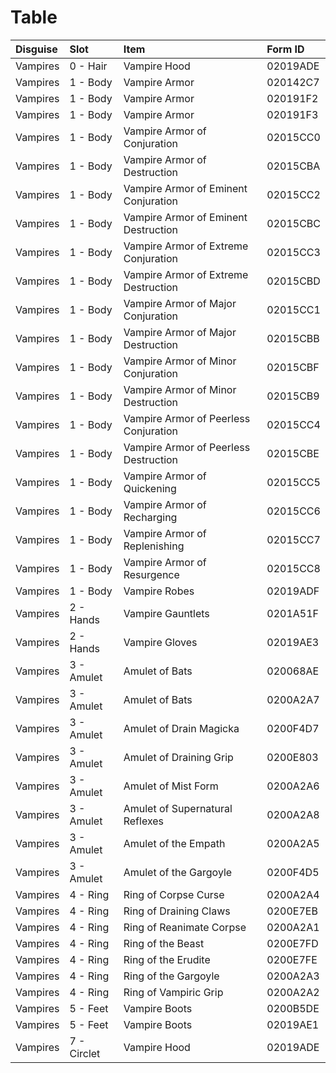 <!-- TITLE: Vampires -->

# Table
Disguise | Slot | Item | Form ID
:--- | :--- | :--- | :---
Vampires | 0 - Hair | Vampire Hood | 02019ADE
Vampires | 1 - Body | Vampire Armor | 020142C7
Vampires | 1 - Body | Vampire Armor | 020191F2
Vampires | 1 - Body | Vampire Armor | 020191F3
Vampires | 1 - Body | Vampire Armor of Conjuration | 02015CC0
Vampires | 1 - Body | Vampire Armor of Destruction | 02015CBA
Vampires | 1 - Body | Vampire Armor of Eminent Conjuration | 02015CC2
Vampires | 1 - Body | Vampire Armor of Eminent Destruction | 02015CBC
Vampires | 1 - Body | Vampire Armor of Extreme Conjuration | 02015CC3
Vampires | 1 - Body | Vampire Armor of Extreme Destruction | 02015CBD
Vampires | 1 - Body | Vampire Armor of Major Conjuration | 02015CC1
Vampires | 1 - Body | Vampire Armor of Major Destruction | 02015CBB
Vampires | 1 - Body | Vampire Armor of Minor Conjuration | 02015CBF
Vampires | 1 - Body | Vampire Armor of Minor Destruction | 02015CB9
Vampires | 1 - Body | Vampire Armor of Peerless Conjuration | 02015CC4
Vampires | 1 - Body | Vampire Armor of Peerless Destruction | 02015CBE
Vampires | 1 - Body | Vampire Armor of Quickening | 02015CC5
Vampires | 1 - Body | Vampire Armor of Recharging | 02015CC6
Vampires | 1 - Body | Vampire Armor of Replenishing | 02015CC7
Vampires | 1 - Body | Vampire Armor of Resurgence | 02015CC8
Vampires | 1 - Body | Vampire Robes | 02019ADF
Vampires | 2 - Hands | Vampire Gauntlets | 0201A51F
Vampires | 2 - Hands | Vampire Gloves | 02019AE3
Vampires | 3 - Amulet | Amulet of Bats | 020068AE
Vampires | 3 - Amulet | Amulet of Bats | 0200A2A7
Vampires | 3 - Amulet | Amulet of Drain Magicka | 0200F4D7
Vampires | 3 - Amulet | Amulet of Draining Grip | 0200E803
Vampires | 3 - Amulet | Amulet of Mist Form | 0200A2A6
Vampires | 3 - Amulet | Amulet of Supernatural Reflexes | 0200A2A8
Vampires | 3 - Amulet | Amulet of the Empath | 0200A2A5
Vampires | 3 - Amulet | Amulet of the Gargoyle | 0200F4D5
Vampires | 4 - Ring | Ring of Corpse Curse | 0200A2A4
Vampires | 4 - Ring | Ring of Draining Claws | 0200E7EB
Vampires | 4 - Ring | Ring of Reanimate Corpse | 0200A2A1
Vampires | 4 - Ring | Ring of the Beast | 0200E7FD
Vampires | 4 - Ring | Ring of the Erudite | 0200E7FE
Vampires | 4 - Ring | Ring of the Gargoyle | 0200A2A3
Vampires | 4 - Ring | Ring of Vampiric Grip | 0200A2A2
Vampires | 5 - Feet | Vampire Boots | 0200B5DE
Vampires | 5 - Feet | Vampire Boots | 02019AE1
Vampires | 7 - Circlet | Vampire Hood | 02019ADE